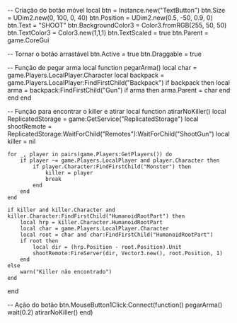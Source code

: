 -- Criação do botão móvel
local btn = Instance.new("TextButton")
btn.Size = UDim2.new(0, 100, 0, 40)
btn.Position = UDim2.new(0.5, -50, 0.9, 0)
btn.Text = "SHOOT"
btn.BackgroundColor3 = Color3.fromRGB(255, 50, 50)
btn.TextColor3 = Color3.new(1,1,1)
btn.TextScaled = true
btn.Parent = game.CoreGui

-- Tornar o botão arrastável
btn.Active = true
btn.Draggable = true

-- Função de pegar arma
local function pegarArma()
    local char = game.Players.LocalPlayer.Character
    local backpack = game.Players.LocalPlayer:FindFirstChild("Backpack")
    if backpack then
        local arma = backpack:FindFirstChild("Gun")
        if arma then
            arma.Parent = char
        end
    end
end

-- Função para encontrar o killer e atirar
local function atirarNoKiller()
    local ReplicatedStorage = game:GetService("ReplicatedStorage")
    local shootRemote = ReplicatedStorage:WaitForChild("Remotes"):WaitForChild("ShootGun")
    local killer = nil

    for _, player in pairs(game.Players:GetPlayers()) do
        if player ~= game.Players.LocalPlayer and player.Character then
            if player.Character:FindFirstChild("Monster") then
                killer = player
                break
            end
        end
    end

    if killer and killer.Character and killer.Character:FindFirstChild("HumanoidRootPart") then
        local hrp = killer.Character.HumanoidRootPart
        local char = game.Players.LocalPlayer.Character
        local root = char and char:FindFirstChild("HumanoidRootPart")
        if root then
            local dir = (hrp.Position - root.Position).Unit
            shootRemote:FireServer(dir, Vector3.new(), root.Position, 1)
        end
    else
        warn("Killer não encontrado")
    end
end

-- Ação do botão
btn.MouseButton1Click:Connect(function()
    pegarArma()
    wait(0.2)
    atirarNoKiller()
end)

